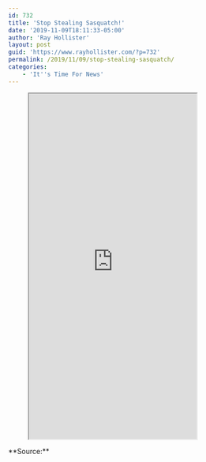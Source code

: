 ```yaml
---
id: 732
title: 'Stop Stealing Sasquatch!'
date: '2019-11-09T18:11:33-05:00'
author: 'Ray Hollister'
layout: post
guid: 'https://www.rayhollister.com/?p=732'
permalink: /2019/11/09/stop-stealing-sasquatch/
categories:
    - 'It''s Time For News'
---
```


<figure><iframe allowfullscreen="" height="700" loading="lazy" src="https://www.tiktok.com/embed/6757456548672326917" width="340"></iframe></figure>**Source:** <https://www.coasttocoastam.com/article/massive-bigfoot-statue-stolen-in-florida>